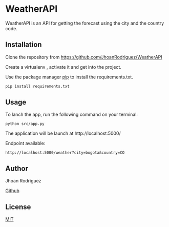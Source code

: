 # WeatherAPI

WeatherAPI is an API for getting the forecast using the city and the country code.

## Installation

Clone the repository from https://github.com/JhoanRodriguez/WeatherAPI

Create a virtualenv , activate it and get into the project.



Use the package manager [pip](https://pip.pypa.io/en/stable/) to install the requirements.txt.

```bash
pip install requirements.txt
```

## Usage
To lanch the app, run the following command on your terminal:

```shell
python src/app.py
```
The application will be launch at http://localhost:5000/

Endpoint available:
```Endpoint
http://localhost:5000/weather?city=bogota&country=CO
```



## Author
Jhoan Rodriguez

[Github](https://github.com/JhoanRodriguez)

## License
[MIT](https://choosealicense.com/licenses/mit/)